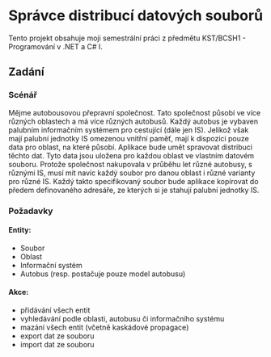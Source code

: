 # Správce distribucí datových souborů
Tento projekt obsahuje moji semestrální práci z předmětu KST/BCSH1 - Programování v .NET a C# I.

## Zadání
### Scénář
Mějme autobousovou přepravní společnost. Tato společnost působí ve více různých oblastech a má více různých autobusů. Každý autobus je vybaven palubním informačním systémem pro cestující (dále jen IS). Jelikož však mají palubní jednotky IS omezenou vnitřní paměť, mají k dispozici pouze data pro oblast, na které působí. Aplikace bude umět spravovat distribuci těchto dat. Tyto data jsou uložena pro každou oblast ve vlastním datovém souboru. Protože společnost nakupovala v průběhu let různé autobusy, s různými IS, musí mít navíc každý soubor pro danou oblast i různé varianty pro různé IS. Každý takto specifikovaný soubor bude aplikace kopírovat do předem definovaného adresáře, ze kterých si je stahují palubní jednotky IS.

### Požadavky
#### Entity:
 - Soubor
 - Oblast
 - Informační systém
 - Autobus (resp. postačuje pouze model autobusu)
#### Akce:
 - přidávání všech entit
 - vyhledávání podle oblasti, autobusu či informačního systému
 - mazání všech entit (včetně kaskádové propagace)
 - export dat ze souboru
 - import dat ze souboru
